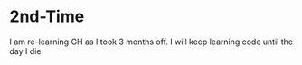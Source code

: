 # 2nd-Time
I am re-learning GH as I took 3 months off.
I will keep learning code until the day I die.
